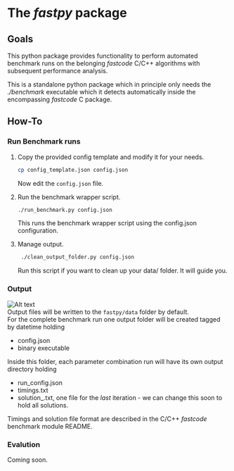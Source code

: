 # The **_fastpy_** package

## Goals
This python package provides functionality to perform automated benchmark runs 
on the belonging _fastcode_ C/C++ algorithms with subsequent performance analysis. 

This is a standalone python package which in principle only needs the _./benchmark_ executable
which it detects automatically inside the encompassing _fastcode_ C package.

## How-To

### Run Benchmark runs
1) Copy the provided config template and modify it for your needs.
    ```bash
    cp config_template.json config.json
    ```
    Now edit the ```config.json``` file.

2) Run the benchmark wrapper script.
    ```bash
    ./run_benchmark.py config.json
    ```
    This runs the benchmark wrapper script using the config.json configuration.

3) Manage output.
   ```bash
    ./clean_output_folder.py config.json
    ```
    Run this script if you want to clean up your data/ folder. It will guide you.

### Output

![Alt text](output_struct.png?raw=true)  
Output files will be written to the ```fastpy/data``` folder by default.  
For the complete benchmark run one output folder will be created tagged by datetime holding
- config.json
- binary executable

Inside this folder, each parameter combination run will have its own output directory holding
- run_config.json
- timings.txt
- solution_.txt, one file for the _last_ iteration - we can change this soon to hold all solutions.

Timings and solution file format are described in the C/C++ _fastcode_ benchmark module README.

### Evalution

Coming soon.